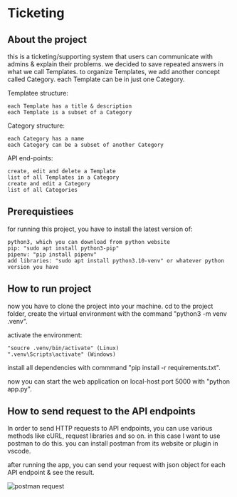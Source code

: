 # Ticketing

## About the project
this is a ticketing/supporting system that users can communicate with admins & explain their problems.
we decided to save repeated answers in what we call Templates. to organize Templates, we add another concept called Category.
each Template can be in just one Category.

Templatee structure:

    each Template has a title & description
    each Template is a subset of a Category

Category structure:

    each Category has a name
    each Category can be a subset of another Category

API end-points:

    create, edit and delete a Template
    list of all Templates in a Category
    create and edit a Category
    list of all Categories

## Prerequistiees
for running this project, you have to install the latest version of:

    python3, which you can download from python website
    pip: "sudo apt install python3-pip"
    pipenv: "pip install pipenv"
    add libraries: "sudo apt install python3.10-venv" or whatever python version you have

## How to run project

now you have to clone the project into your machine.
cd to the project folder, create the virtual environment with the command "python3 -m venv .venv".

activate the environment:

    "soucre .venv/bin/activate" (Linux)
    ".venv\Scripts\activate" (Windows)

install all dependencies with commmand "pip install -r requirements.txt".

now you can start the web application on local-host port 5000 with "python app.py".

## How to send request to the API endpoints

In order to send HTTP requests to API endpoints, you can use various methods like cURL, request libraries and so on.
in this case I want to use postman to do this. you can install postman from its website or plugin in vscode.

after running the app, you can send your request with json object for each API endpoint & see the result.

![postman request](https://github.com/pooyatfn/ticketing/assets/98226980/600fd359-a295-41ae-afea-520ffeb34b98)

